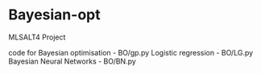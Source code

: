 # Bayesian-opt
MLSALT4 Project

code for Bayesian optimisation - BO/gp.py
Logistic regression - BO/LG.py
Bayesian Neural Networks - BO/BN.py
